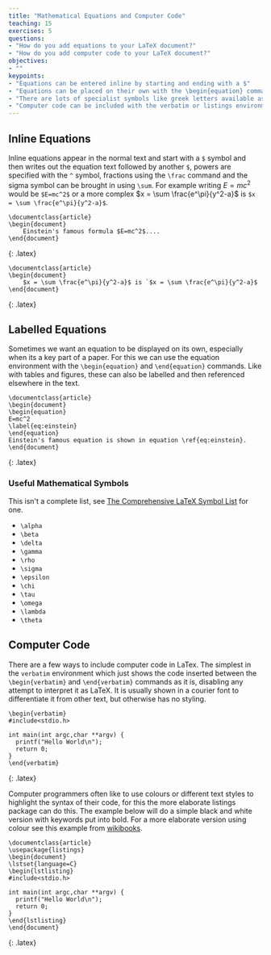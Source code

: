 ```yaml
---
title: "Mathematical Equations and Computer Code"
teaching: 15
exercises: 5
questions:
- "How do you add equations to your LaTeX document?"
- "How do you add computer code to your LaTeX document?"
objectives:
- ""
keypoints:
- "Equations can be entered inline by starting and ending with a $"
- "Equations can be placed on their own with the \begin{equation} command"
- "There are lots of specialist symbols like greek letters available as their own commands"
- "Computer code can be included with the verbatim or listings environments"
---
```


## Inline Equations

Inline equations appear in the normal text and start with a `$` symbol and then writes out the equation text followed by another `$`, powers are specified with the `^` symbol, fractions using the `\frac` command and the sigma symbol can be brought in using `\sum`. For example writing $E=mc^2$ would be `$E=mc^2$` or a more complex $x = \sum \frac{e^\pi}{y^2-a}$ is `$x = \sum \frac{e^\pi}{y^2-a}$`.

~~~
\documentclass{article}
\begin{document}
	Einstein's famous formula $E=mc^2$....
\end{document}
~~~
{: .latex}

~~~
\documentclass{article}
\begin{document}
	$x = \sum \frac{e^\pi}{y^2-a}$ is `$x = \sum \frac{e^\pi}{y^2-a}$
\end{document}
~~~
{: .latex}

## Labelled Equations

Sometimes we want an equation to be displayed on its own, especially when its a key part of a paper. For this we can use the equation environment with the `\begin{equation}` and `\end{equation}` commands. Like with tables and figures, these can also be labelled and then referenced elsewhere in the text.

~~~
\documentclass{article}
\begin{document}
\begin{equation}
E=mc^2
\label{eq:einstein}
\end{equation}
Einstein's famous equation is shown in equation \ref{eq:einstein}.
\end{document}
~~~
{: .latex}

### Useful Mathematical Symbols

This isn't a complete list, see [The Comprehensive LaTeX Symbol List](https://anorien.csc.warwick.ac.uk/mirrors/CTAN/info/symbols/comprehensive/symbols-a4.pdf) for one.

* `\alpha`
* `\beta`
* `\delta`
* `\gamma`
* `\rho`
* `\sigma`
* `\epsilon`
* `\chi`
* `\tau`
* `\omega`
* `\lambda`
* `\theta`

## Computer Code

There are a few ways to include computer code in LaTex. The simplest in the `verbatim` environment which just shows the code inserted between the `\begin{verbatim}` and `\end{verbatim}` commands as it is, disabling any attempt to interpret it as LaTeX. It is usually shown in a courier font to differentiate it from other text, but otherwise has no styling.

~~~
\begin{verbatim}
#include<stdio.h>

int main(int argc,char **argv) {
  printf("Hello World\n");
  return 0;
}
\end{verbatim}
~~~
{: .latex}

Computer programmers often like to use colours or different text styles to highlight the syntax of their code, for this the more elaborate listings package can do this. The example below will do a simple black and white version with keywords put into bold. For a more elaborate version using colour see this example from [wikibooks](https://en.wikibooks.org/wiki/LaTeX/Source_Code_Listings).

~~~
\documentclass{article}
\usepackage{listings}
\begin{document}
\lstset{language=C}
\begin{lstlisting}
#include<stdio.h>

int main(int argc,char **argv) {
  printf("Hello World\n");
  return 0;
}
\end{lstlisting}
\end{document}
~~~
{: .latex}


